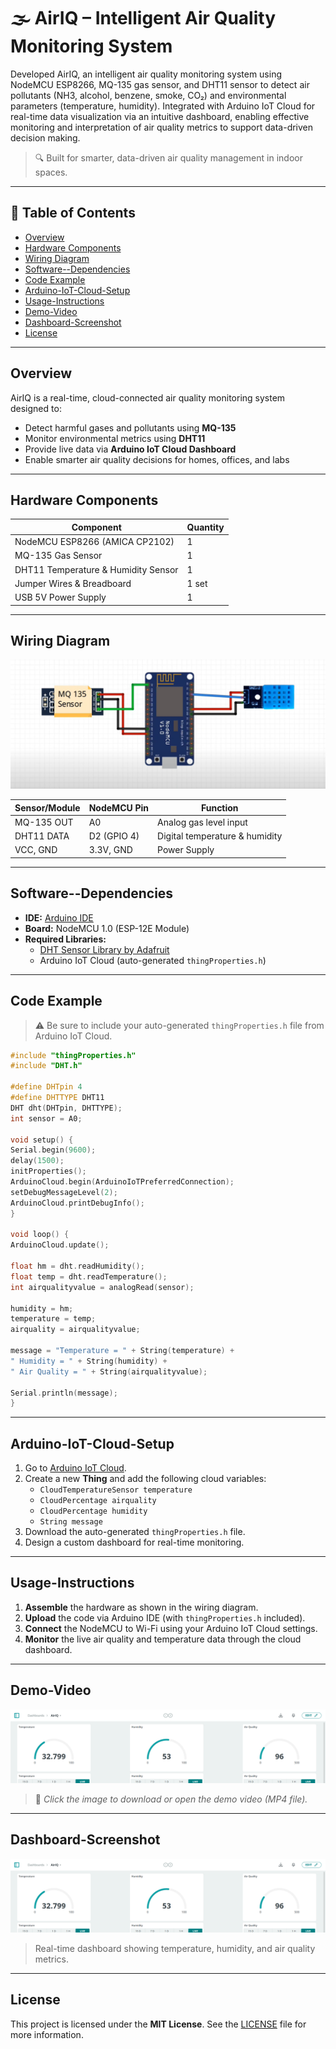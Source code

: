 # 🌫️ AirIQ – Intelligent Air Quality Monitoring System

Developed AirIQ, an intelligent air quality monitoring system using NodeMCU ESP8266, MQ-135 gas sensor, and DHT11 sensor to detect air pollutants (NH3, alcohol, benzene, smoke, CO₂) and environmental parameters (temperature, humidity). Integrated with Arduino IoT Cloud for real-time data visualization via an intuitive dashboard, enabling effective monitoring and interpretation of air quality metrics to support data-driven decision making.

> 🔍 Built for smarter, data-driven air quality management in indoor spaces.

---

## 📑 Table of Contents

- [Overview](#overview)
- [Hardware Components](#hardware-components)
- [Wiring Diagram](#wiring-diagram)
- [Software--Dependencies](#software--dependencies)
- [Code Example](#code-example)
- [Arduino-IoT-Cloud-Setup](#arduino-iot-cloud-setup)
- [Usage-Instructions](#usage-instructions)
- [Demo-Video](#demo-video)
- [Dashboard-Screenshot](#dashboard-screenshot)
- [License](#license)

---

## Overview

AirIQ is a real-time, cloud-connected air quality monitoring system designed to:

- Detect harmful gases and pollutants using **MQ-135**
- Monitor environmental metrics using **DHT11**
- Provide live data via **Arduino IoT Cloud Dashboard**
- Enable smarter air quality decisions for homes, offices, and labs

---

## Hardware Components

| Component                            | Quantity |
|--------------------------------------|----------|
| NodeMCU ESP8266 (AMICA CP2102)       | 1        |
| MQ-135 Gas Sensor                    | 1        |
| DHT11 Temperature & Humidity Sensor  | 1        |
| Jumper Wires & Breadboard            | 1 set    |
| USB 5V Power Supply                  | 1        |

---

## Wiring Diagram

![Connection Diagram](connection-diagram.png)

| Sensor/Module    | NodeMCU Pin | Function                       |
|------------------|-------------|--------------------------------|
| MQ-135 OUT       | A0          | Analog gas level input         |
| DHT11 DATA       | D2 (GPIO 4) | Digital temperature & humidity |
| VCC, GND         | 3.3V, GND   | Power Supply                   |

---

## Software--Dependencies

- **IDE:** [Arduino IDE](https://www.arduino.cc/en/software)
- **Board:** NodeMCU 1.0 (ESP-12E Module)
- **Required Libraries:**
  - [DHT Sensor Library by Adafruit](https://github.com/adafruit/DHT-sensor-library)
  - Arduino IoT Cloud (auto-generated `thingProperties.h`)

---

## Code Example

> ⚠️ Be sure to include your auto-generated `thingProperties.h` file from Arduino IoT Cloud.

```cpp
#include "thingProperties.h"
#include "DHT.h"

#define DHTpin 4
#define DHTTYPE DHT11
DHT dht(DHTpin, DHTTYPE);
int sensor = A0;

void setup() {
Serial.begin(9600);
delay(1500);
initProperties();
ArduinoCloud.begin(ArduinoIoTPreferredConnection);
setDebugMessageLevel(2);
ArduinoCloud.printDebugInfo();
}

void loop() {
ArduinoCloud.update();

float hm = dht.readHumidity();
float temp = dht.readTemperature();
int airqualityvalue = analogRead(sensor);

humidity = hm;
temperature = temp;
airquality = airqualityvalue;

message = "Temperature = " + String(temperature) +
" Humidity = " + String(humidity) +
" Air Quality = " + String(airqualityvalue);

Serial.println(message);
}
```
---

## Arduino-IoT-Cloud-Setup

1. Go to [Arduino IoT Cloud](https://create.arduino.cc/cloud).
2. Create a new **Thing** and add the following cloud variables:
   - `CloudTemperatureSensor temperature`
   - `CloudPercentage airquality`
   - `CloudPercentage humidity`
   - `String message`
3. Download the auto-generated `thingProperties.h` file.
4. Design a custom dashboard for real-time monitoring.

---

## Usage-Instructions

1. **Assemble** the hardware as shown in the wiring diagram.
2. **Upload** the code via Arduino IDE (with `thingProperties.h` included).
3. **Connect** the NodeMCU to Wi-Fi using your Arduino IoT Cloud settings.
4. **Monitor** the live air quality and temperature data through the cloud dashboard.

---

## Demo-Video

[![Demo Video](AirIQ-Dashboard.png)](AirIQ-DemoVid.mp4)

> 🎥 *Click the image to download or open the demo video (MP4 file).*  


---

## Dashboard-Screenshot

![Arduino IoT Cloud Dashboard](AirIQ-Dashboard.png)

> Real-time dashboard showing temperature, humidity, and air quality metrics.

---

## License

This project is licensed under the **MIT License**. See the [LICENSE](LICENSE) file for more information.
